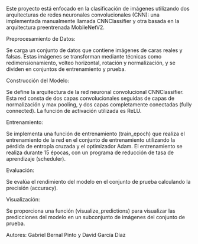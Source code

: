 Este proyecto está enfocado en la clasificación de imágenes utilizando dos arquitecturas de redes neuronales convolucionales (CNN): una implementada manualmente llamada CNNClassifier y otra basada en la arquitectura preentrenada MobileNetV2.

Preprocesamiento de Datos:

Se carga un conjunto de datos que contiene imágenes de caras reales y falsas. Estas imágenes se transforman mediante técnicas como redimensionamiento, volteo horizontal, rotación y normalización, y se dividen en conjuntos de entrenamiento y prueba.


Construcción del Modelo:

Se define la arquitectura de la red neuronal convolucional CNNClassifier. Esta red consta de dos capas convolucionales seguidas de capas de normalización y max pooling, y dos capas completamente conectadas (fully connected). La función de activación utilizada es ReLU.


Entrenamiento:

Se implementa una función de entrenamiento (train_epoch) que realiza el entrenamiento de la red en el conjunto de entrenamiento utilizando la pérdida de entropía cruzada y el optimizador Adam. El entrenamiento se realiza durante 15 épocas, con un programa de reducción de tasa de aprendizaje (scheduler).


Evaluación:

Se evalúa el rendimiento del modelo en el conjunto de prueba calculando la precisión (accuracy).


Visualización:

Se proporciona una función (visualize_predictions) para visualizar las predicciones del modelo en un subconjunto de imágenes del conjunto de prueba.



Autores: Gabriel Bernal Pinto y David García Díaz
